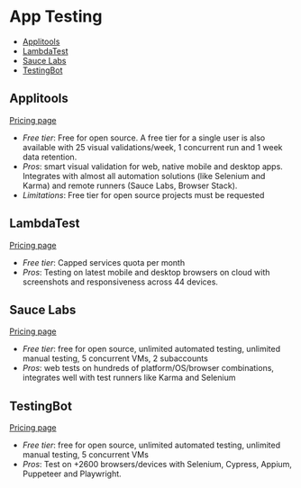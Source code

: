 # App Testing

<!-- TOC depthFrom:2 -->

- [Applitools](#applitools)
- [LambdaTest](#lambdatest)
- [Sauce Labs](#sauce-labs)
- [TestingBot](#testingbot)

<!-- /TOC -->

## Applitools

[Pricing page](https://applitools.com/pricing)

* *Free tier*: Free for open source. A free tier for a single user is also available with 25 visual validations/week, 1 concurrent run and 1 week data retention.
* *Pros*: smart visual validation for web, native mobile and desktop apps. Integrates with almost all automation solutions (like Selenium and Karma) and remote runners (Sauce Labs, Browser Stack).
* *Limitations*: Free tier for open source projects must be requested

## LambdaTest

[Pricing page](https://www.lambdatest.com/pricing)

* *Free tier*: Capped services quota per month
* *Pros*: Testing on latest mobile and desktop browsers on cloud with screenshots and responsiveness across 44 devices.

## Sauce Labs

[Pricing page](https://saucelabs.com/open-sauce)

* *Free tier*: free for open source, unlimited automated testing, unlimited manual testing, 5 concurrent VMs, 2 subaccounts
* *Pros*: web tests on hundreds of platform/OS/browser combinations, integrates well with test runners like Karma and Selenium

## TestingBot

[Pricing page](https://testingbot.com/pricing)

* *Free tier*: free for open source, unlimited automated testing, unlimited manual testing, 5 concurrent VMs
* *Pros*: Test on +2600 browsers/devices with Selenium, Cypress, Appium, Puppeteer and Playwright.
